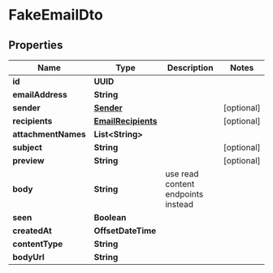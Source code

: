 

# FakeEmailDto


## Properties

| Name | Type | Description | Notes |
|------------ | ------------- | ------------- | -------------|
|**id** | **UUID** |  |  |
|**emailAddress** | **String** |  |  |
|**sender** | [**Sender**](Sender) |  |  [optional] |
|**recipients** | [**EmailRecipients**](EmailRecipients) |  |  [optional] |
|**attachmentNames** | **List&lt;String&gt;** |  |  |
|**subject** | **String** |  |  [optional] |
|**preview** | **String** |  |  [optional] |
|**body** | **String** | use read content endpoints instead |  |
|**seen** | **Boolean** |  |  |
|**createdAt** | **OffsetDateTime** |  |  |
|**contentType** | **String** |  |  |
|**bodyUrl** | **String** |  |  |



